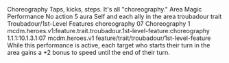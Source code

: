 <ability>
  <name>Choreography</name>
  <flavor>Taps, kicks, steps. It&apos;s all &quot;choreography.&quot;</flavor>
  <keywords>
    <keyword>Area</keyword>
    <keyword>Magic</keyword>
    <keyword>Performance</keyword>
  </keywords>
  <type>No action</type>
  <distance>5 aura</distance>
  <target>Self and each ally in the area</target>
  <metadata>
    <class>troubadour</class>
    <feature_type>trait</feature_type>
    <file_dpath>Troubadour/1st-Level Features</file_dpath>
    <item_id>choreography</item_id>
    <item_index>07</item_index>
    <item_name>Choreography</item_name>
    <level>1</level>
    <scc>mcdm.heroes.v1:feature.trait.troubadour.1st-level-feature:choreography</scc>
    <scdc>1.1.1:10.1.3.1:07</scdc>
    <source>mcdm.heroes.v1</source>
    <type>feature/trait/troubadour/1st-level-feature</type>
  </metadata>
  <effects>
    <effect type="mundane">While this performance is active, each target who starts their turn in the area gains a +2 bonus to speed until the end of their turn.</effect>
  </effects>
</ability>
